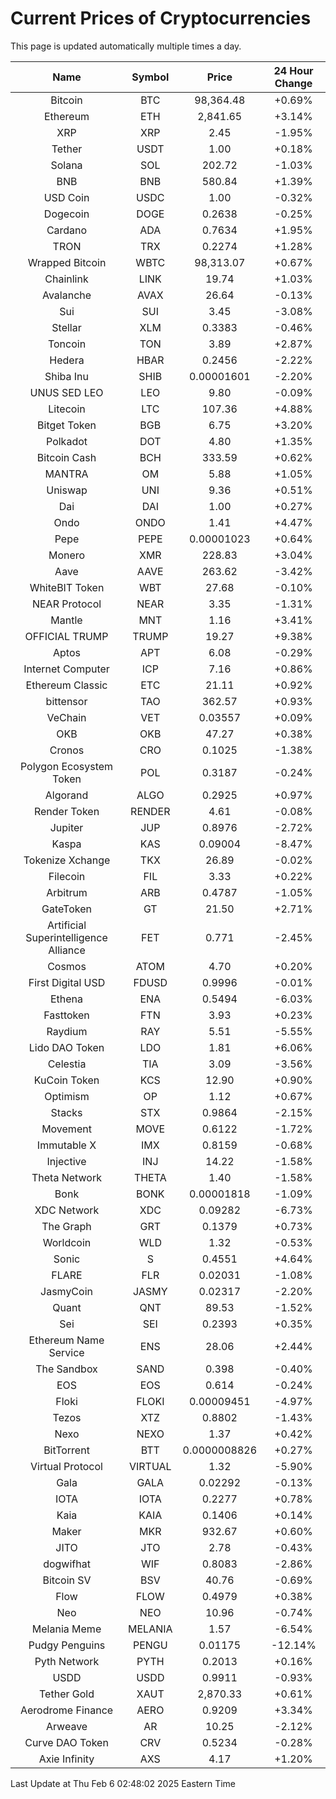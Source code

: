 # Current Prices of Cryptocurrencies
This page is updated automatically multiple times a day.

| Name | Symbol | Price | 24 Hour Change |
| :---: |:---:| :---: | :---: |
| Bitcoin | BTC | 98,364.48 | +0.69% |
| Ethereum | ETH | 2,841.65 | +3.14% |
| XRP | XRP | 2.45 | -1.95% |
| Tether | USDT | 1.00 | +0.18% |
| Solana | SOL | 202.72 | -1.03% |
| BNB | BNB | 580.84 | +1.39% |
| USD Coin | USDC | 1.00 | -0.32% |
| Dogecoin | DOGE | 0.2638 | -0.25% |
| Cardano | ADA | 0.7634 | +1.95% |
| TRON | TRX | 0.2274 | +1.28% |
| Wrapped Bitcoin | WBTC | 98,313.07 | +0.67% |
| Chainlink | LINK | 19.74 | +1.03% |
| Avalanche | AVAX | 26.64 | -0.13% |
| Sui | SUI | 3.45 | -3.08% |
| Stellar | XLM | 0.3383 | -0.46% |
| Toncoin | TON | 3.89 | +2.87% |
| Hedera | HBAR | 0.2456 | -2.22% |
| Shiba Inu | SHIB | 0.00001601 | -2.20% |
| UNUS SED LEO | LEO | 9.80 | -0.09% |
| Litecoin | LTC | 107.36 | +4.88% |
| Bitget Token | BGB | 6.75 | +3.20% |
| Polkadot | DOT | 4.80 | +1.35% |
| Bitcoin Cash | BCH | 333.59 | +0.62% |
| MANTRA | OM | 5.88 | +1.05% |
| Uniswap | UNI | 9.36 | +0.51% |
| Dai | DAI | 1.00 | +0.27% |
| Ondo | ONDO | 1.41 | +4.47% |
| Pepe | PEPE | 0.00001023 | +0.64% |
| Monero | XMR | 228.83 | +3.04% |
| Aave | AAVE | 263.62 | -3.42% |
| WhiteBIT Token | WBT | 27.68 | -0.10% |
| NEAR Protocol | NEAR | 3.35 | -1.31% |
| Mantle | MNT | 1.16 | +3.41% |
| OFFICIAL TRUMP | TRUMP | 19.27 | +9.38% |
| Aptos | APT | 6.08 | -0.29% |
| Internet Computer | ICP | 7.16 | +0.86% |
| Ethereum Classic | ETC | 21.11 | +0.92% |
| bittensor | TAO | 362.57 | +0.93% |
| VeChain | VET | 0.03557 | +0.09% |
| OKB | OKB | 47.27 | +0.38% |
| Cronos | CRO | 0.1025 | -1.38% |
| Polygon Ecosystem Token | POL | 0.3187 | -0.24% |
| Algorand | ALGO | 0.2925 | +0.97% |
| Render Token | RENDER | 4.61 | -0.08% |
| Jupiter | JUP | 0.8976 | -2.72% |
| Kaspa | KAS | 0.09004 | -8.47% |
| Tokenize Xchange | TKX | 26.89 | -0.02% |
| Filecoin | FIL | 3.33 | +0.22% |
| Arbitrum | ARB | 0.4787 | -1.05% |
| GateToken | GT | 21.50 | +2.71% |
| Artificial Superintelligence Alliance | FET | 0.771 | -2.45% |
| Cosmos | ATOM | 4.70 | +0.20% |
| First Digital USD | FDUSD | 0.9996 | -0.01% |
| Ethena | ENA | 0.5494 | -6.03% |
| Fasttoken | FTN | 3.93 | +0.23% |
| Raydium | RAY | 5.51 | -5.55% |
| Lido DAO Token | LDO | 1.81 | +6.06% |
| Celestia | TIA | 3.09 | -3.56% |
| KuCoin Token | KCS | 12.90 | +0.90% |
| Optimism | OP | 1.12 | +0.67% |
| Stacks | STX | 0.9864 | -2.15% |
| Movement | MOVE | 0.6122 | -1.72% |
| Immutable X | IMX | 0.8159 | -0.68% |
| Injective | INJ | 14.22 | -1.58% |
| Theta Network | THETA | 1.40 | -1.58% |
| Bonk | BONK | 0.00001818 | -1.09% |
| XDC Network | XDC | 0.09282 | -6.73% |
| The Graph | GRT | 0.1379 | +0.73% |
| Worldcoin | WLD | 1.32 | -0.53% |
| Sonic | S | 0.4551 | +4.64% |
| FLARE | FLR | 0.02031 | -1.08% |
| JasmyCoin | JASMY | 0.02317 | -2.20% |
| Quant | QNT | 89.53 | -1.52% |
| Sei | SEI | 0.2393 | +0.35% |
| Ethereum Name Service | ENS | 28.06 | +2.44% |
| The Sandbox | SAND | 0.398 | -0.40% |
| EOS | EOS | 0.614 | -0.24% |
| Floki | FLOKI | 0.00009451 | -4.97% |
| Tezos | XTZ | 0.8802 | -1.43% |
| Nexo | NEXO | 1.37 | +0.42% |
| BitTorrent | BTT | 0.0000008826 | +0.27% |
| Virtual Protocol | VIRTUAL | 1.32 | -5.90% |
| Gala | GALA | 0.02292 | -0.13% |
| IOTA | IOTA | 0.2277 | +0.78% |
| Kaia | KAIA | 0.1406 | +0.14% |
| Maker | MKR | 932.67 | +0.60% |
| JITO | JTO | 2.78 | -0.43% |
| dogwifhat | WIF | 0.8083 | -2.86% |
| Bitcoin SV | BSV | 40.76 | -0.69% |
| Flow | FLOW | 0.4979 | +0.38% |
| Neo | NEO | 10.96 | -0.74% |
| Melania Meme | MELANIA | 1.57 | -6.54% |
| Pudgy Penguins | PENGU | 0.01175 | -12.14% |
| Pyth Network | PYTH | 0.2013 | +0.16% |
| USDD | USDD | 0.9911 | -0.93% |
| Tether Gold | XAUT | 2,870.33 | +0.61% |
| Aerodrome Finance | AERO | 0.9209 | +3.34% |
| Arweave | AR | 10.25 | -2.12% |
| Curve DAO Token | CRV | 0.5234 | -0.28% |
| Axie Infinity | AXS | 4.17 | +1.20% |

Last Update at Thu Feb  6 02:48:02 2025 Eastern Time